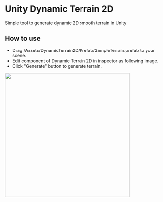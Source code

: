 # Unity Dynamic Terrain 2D
Simple tool to generate dynamic 2D smooth terrain in Unity

## How to use
- Drag /Assets/DynamicTerrain2D/Prefab/SampleTerrain.prefab to your scene.
- Edit component of Dynamic Terrain 2D in inspector as following image.
- Click "Generate" button to generate terrain.

<img src="http://i.imgur.com/cITllY8.png" width="400">

